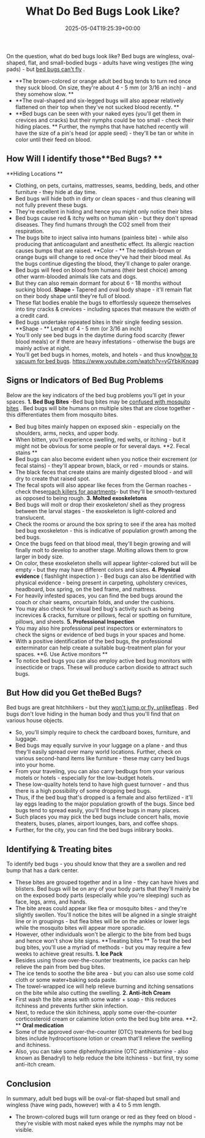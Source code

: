﻿---
layout: post
title: What Do Bed Bugs Look Like?
date: '2025-05-04T19:25:39+00:00'
categories:
- Bed Bugs
- Guide
tags: []
slug: /what-do-bed-bugs-look-like/
lastmod: 2025-05-07T12:21:28+03:00
---

On the question, what do bed bugs look like? Bed bugs are wingless, oval-shaped, flat, and small-bodied bugs - adults have wing vestiges (the wing pads) - but
[bed bugs can't fly](https://pestpolicy.com/do-bed-bugs-fly/)
.
- **The brown-colored or orange adult bed bug tends to turn red once they suck blood. On size, they're about 4 - 5 mm (or 3/16 an inch) - and they somehow slow. **
- **The oval-shaped and six-legged bugs will also appear relatively flattened on their top when they've not sucked blood recently. **
- **Bed bugs can be seen with your naked eyes (you'll get them in crevices and cracks) but their nymphs could be too small - check their hiding places. **
Further, the nymphs that have hatched recently will have the size of a pin's head (or apple seed) - they'll be tan or white in color until their feed on blood.
## How Will I identify those**Bed Bugs? **
**Hiding Locations **
- Clothing, on pets, curtains, mattresses, seams, bedding, beds, and other furniture - they hide at day time.
- Bed bugs will hide both in dirty or clean spaces - and thus cleaning will not fully prevent these bugs.
- They're excellent in hiding and hence you might only notice their bites
- Bed bugs cause red & itchy welts on human skin - but they don't spread diseases. They find humans through the CO2 smell from their respiration.
- The bugs bite to inject saliva into humans (painless bite) - while also producing that anticoagulant and anesthetic effect. Its allergic reaction causes bumps that are raised.
**Color - **
The reddish-brown or orange bugs will change to red once they've had their blood meal. As the bugs continue digesting the blood, they'll change to paler orange.
- Bed bugs will feed on blood from humans (their best choice) among other warm-blooded animals like cats and dogs.
- But they can also remain dormant for about 6 - 18 months without sucking blood.
**Shape -**
Tapered and oval body shape - it'll remain flat on their body shape until they're full of blood.
- These flat bodies enable the bugs to effortlessly squeeze themselves into tiny cracks & crevices - including spaces that measure the width of a credit card.
- Bed bugs undertake repeated bites in their single feeding session.
**Shape - **
Lenght of 4 - 5 mm (or 3/16 an inch)
- You'll only see bed bugs in the daytime during food scarcity (fewer blood meals) or if there are heavy infestations - otherwise the bugs are mainly active at night.
- You'll get bed bugs in homes, motels, and hotels - and thus know[how to vacuum for bed bugs](https://pestpolicy.com/best-vacuums-for-bed-bugs/).
https://www.youtube.com/watch?v=yGYbkjKnoag
## Signs or Indicators of Bed Bug Problems
Below are the key indicators of the bed bug problems you'll get in your spaces.
**1. Bed Bug Bites**
-Bed bug bites may be
[confused with mosquito bites](https://pestpolicy.com/bed-bug-bites-vs-mosquito-bites/)
. Bed bugs will bite humans on multiple sites that are close together - this differentiates them from mosquito bites.
- Bed bug bites mainly happen on exposed skin - especially on the shoulders, arms, necks, and upper body.
- When bitten, you'll experience swelling, red welts, or itching - but it might not be obvious for some people or for several days.
**2. Fecal stains **
- Bed bugs can also become evident when you notice their excrement (or fecal stains) - they'll appear brown, black, or red - mounds or stains.
- The black feces that create stains are mainly digested blood - and will dry to create that raised spot.
- The fecal spots will also appear like feces from the German roaches - check these[roach killers for apartments](https://pestpolicy.com/best-roach-killer-for-apartments/)- but they'll be smooth-textured as opposed to being rough.
**3. Molted exoskeletons**
- Bed bugs will molt or drop their exoskeleton/ shell as they progress between the larval stages - the exoskeleton is light-colored and translucent.
- Check the rooms or around the box spring to see if the area has molted bed bug exoskeleton - this is indicative of population growth among the bed bugs.
- Once the bugs feed on that blood meal, they'll begin growing and will finally molt to develop to another stage. Molting allows them to grow larger in body size.
- On color, these exoskeleton shells will appear lighter-colored but will be empty - but they may have different colors and sizes.
**4. Physical evidence**
(
flashlight inspection
) - Bed bugs can also be identified with physical evidence - being present in carpeting, upholstery crevices, headboard, box spring, on the bed frame, and mattress.
- For heavily infested spaces, you can find the bed bugs around the coach or chair seams, oncurtain folds, and under the cushions.
- You may also check for visual bed bug's activity such as being increvices & cracks, furniture or pillows, fecal or spotting on furniture, pillows, and sheets.
**5. Professional Inspection**
- You may also hire professional pest inspectors or exterminators to check the signs or evidence of bed bugs in your spaces and home.
- With a positive identification of the bed bugs, the professional exterminator can help create a suitable bug-treatment plan for your spaces.
**6. Use Active monitors **
- To notice bed bugs you can also employ active bed bug monitors with insecticide or traps. These will produce carbon dioxide to attract such bugs.
## But How did you Get theBed Bugs?
Bed bugs are great hitchhikers - but they
[won't jump or fly, unlikefleas](https://pestpolicy.com/do-fleas-have-wings/)
. Bed bugs don't love hiding in the human body and thus you'll find that on various house objects.
- So, you'll simply require to check the cardboard boxes, furniture, and luggage.
- Bed bugs may equally survive in your luggage on a plane - and thus they'll easily spread over many world locations.
Further, check on various second-hand items like furniture - these may carry bed bugs into your home.
- From your traveling, you can also carry bedbugs from your various motels or hotels - especially for the low-budget hotels.
- These low-quality hotels tend to have high guest turnover - and thus there is a high possibility of some dropping bed bugs.
- Thus, if the bed bug that's dropped is a female and also fertilized - it'll lay eggs leading to the major population growth of the bugs.
Since bed bugs tend to spread easily, you'll find these bugs in many places.
- Such places you may pick the bed bugs include concert halls, movie theaters, buses, planes, airport lounges, bars, and coffee shops.
- Further, for the city, you can find the bed bugs inlibrary books.
## Identifying & Treating bites
To identify bed bugs - you should know that they are a swollen and red bump that has a dark center.
- These bites are grouped together and in a line - they can have hives and blisters.
Bed bugs will be on any of your body parts that they'll mainly be on the exposed body parts (especially while you're sleeping) such as face, legs, arms, and hands.
- The bite areas could appear like flea or mosquito bites - and they're slightly swollen.
You'll notice the bites will be aligned in a single straight line or in groupings - but flea bites will be on the ankles or lower legs while the mosquito bites will appear more sporadic.
- However, other individuals won't be allergic to the bite from bed bugs and hence won't show bite signs.
**Treating bites **
To treat the bed bug bites, you'll use a myriad of methods - but you may require a few weeks to achieve great results.
**1. Ice Pack**
- Besides using those over-the-counter treatments, ice packs can help relieve the pain from bed bug bites.
- The ice tends to soothe the bite area - but you can also use some cold cloth or some water+baking soda paste.
- The towel-wrapped ice will help relieve burning and itching sensations on the bite while also cutting the swelling.
**2. Anti-itch Cream**
- First wash the bite areas with some water + soap - this reduces itchiness and prevents further skin infection.
- Next, to reduce the skin itchiness, apply some over-the-counter corticosteroid cream or calamine lotion onto the bed bug bite area.
**2. **
**Oral medication**
- Some of the approved over-the-counter (OTC) treatments for bed bug bites include hydrocortisone lotion or cream that'll relieve the swelling and itchiness.
- Also, you can take some diphenhydramine (OTC antihistamine - also known as Benadryl) to help reduce the bite itchiness - but first, try some anti-itch cream.
## Conclusion
In summary, adult bed bugs will be oval-or flat-shaped but small and wingless (have wing pads, however) with a 4 to 5 mm length.
- The brown-colored bugs will turn orange or red as they feed on blood - they're visible with most naked eyes while the nymphs may not be visible.